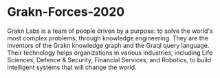 # Grakn-Forces-2020




Grakn Labs is a team of people driven by a purpose: to solve the world's most complex problems, through knowledge engineering. They are the inventors of the Grakn knowledge graph and the Graql query language. Their technology helps organizations in various industries, including Life Sciences, Defence & Security, Financial Services, and Robotics, to build intelligent systems that will change the world.

